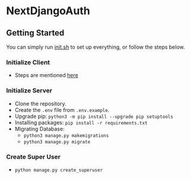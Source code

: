 # NextDjangoAuth

## Getting Started

You can simply run [init.sh](init.sh) to set up everything, or follow the steps below.

### Initialize Client

* Steps are mentioned [here](src/client/README.md)

### Initialize Server

* Clone the repository.
* Create the `.env` file from `.env.example`.
* Upgrade pip: `python3 -m pip install --upgrade pip setuptools`
* Installing packages: `pip install -r requirements.txt`
* Migrating Database:
  * `python3 manage.py makemigrations`
  * `python3 manage.py migrate`

### Create Super User

* `python manage.py create_superuser`
